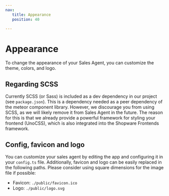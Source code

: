 ```yaml
---
nav:
   title: Appearance
   position: 40

---
```


# Appearance

To change the appearance of your Sales Agent, you can customize the theme, colors, and logo.

## Regarding SCSS

Currently SCSS (or Sass) is included as a dev dependency in our project (see `package.json`). This is a dependency needed as a peer dependency of the meteor component library. However, we discourage you from using SCSS, as we will likely remove it from Sales Agent in the future. The reason for this is that we already provide a powerful framework for styling your frontend (UnoCSS), which is also integrated into the Shopware Frontends framework.


## Config, favicon and logo

You can customize your sales agent by editing the app and configuring it in your `config.ts` file. Additionally, favicon and logo can be easily replaced in the following paths. Please consider using square dimensions for the image file if possible:

- Favicon: `./public/favicon.ico`
- Logo: `./public/logo.svg`